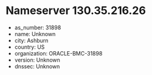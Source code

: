 # Nameserver 130.35.216.26

* as_number: 31898
* name: Unknown
* city: Ashburn
* country: US
* organization: ORACLE-BMC-31898
* version: Unknown
* dnssec: Unknown
